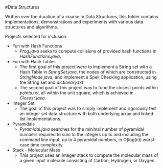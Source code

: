 #Data Structures

Written over the duration of a course in Data Structures, this folder contains implementations, demonstrations and experiments with various data structures and algorithms.

Projects selected for inclusion:

* Fun with Hash Functions
	* *Prog.java* seeks to compute collisions of provided hash functions in *HashFunctions.java*.
* Fun with Hash Tables
	* The first goal of this project were to implement a String set with a Hash Table in *StringSet.java*, the nodes of which are constructed in *StringNode.java*, and implement a Spell Checking application, using the String set and *dictionary.txt*.
	* The second goal of this project was to fund the closest points within *points.txt*, all within the unit square, which is achieved in *Closest.java*.
* Integer Set
	* The goal of this project was to simply implement and rigorously test an integer set data structure with both underlying array and linked list implementations.
* Pyramidals
	* *Pyramidal.java* searches for the minimal number of pyramidal numbers required to sum to the integers up to and including the command line input, up to 4 pyramidal numbers, in O(log(n)) worst-case time complexity.
* Stack - Molecular Mass
	* This project uses an integer stack to compute the molecular mass of a given input molecule consisting of Carbon, Hydrogen, or Oxygen.